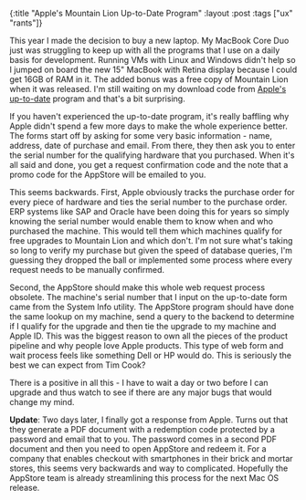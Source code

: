 {:title "Apple's Mountain Lion Up-to-Date Program"
 :layout :post
 :tags ["ux" "rants"]}

This year I made the decision to buy a new laptop. My MacBook Core Duo just was 
struggling to keep up with all the programs that I use on a daily basis for
development. Running VMs with Linux and Windows didn\'t help so I jumped on board
the new 15\" MacBook with Retina display because I could get 16GB of RAM in it.
The added bonus was a free copy of Mountain Lion when it was released. I\'m still
waiting on my download code from [Apple\'s up-to-date][apple-uptodate] program and
that\'s a bit surprising.

If you haven\'t experienced the up-to-date program, it\'s really baffling why Apple
didn\'t spend a few more days to make the whole experience better. The forms start
off by asking for some very basic information - name, address, date of purchase
and email. From there, they then ask you to enter the serial number for the qualifying
hardware that you purchased. When it\'s all said and done, you get a request
confirmation code and the note that a promo code for the AppStore will be emailed
to you.

This seems backwards. First, Apple obviously tracks the purchase order for every
piece of hardware and ties the serial number to the purchase order. ERP systems
like SAP and Oracle have been doing this for years so simply knowing the serial
number would enable them to know when and who purchased the machine. This would tell
them which machines qualify for free upgrades to Mountain Lion and which don\'t. I\'m
not sure what\'s taking so long to verify my purchase but given the speed of database
queries, I\'m guessing they dropped the ball or implemented some process where every
request needs to be manually confirmed.

Second, the AppStore should make this whole web request process obsolete. The machine\'s
serial number that I input on the up-to-date form came from the System Info utility.
The AppStore program should have done the same lookup on my machine, send a query to
the backend to determine if I qualify for the upgrade and then tie the upgrade to my
machine and Apple ID. This was the biggest reason to own all the pieces of the product
pipeline and why people love Apple products. This type of web form and wait process
feels like something Dell or HP would do. This is seriously the best we can expect
from Tim Cook?

There is a positive in all this - I have to wait a day or two before I can upgrade and
thus watch to see if there are any major bugs that would change my mind.

__Update__: Two days later, I finally got a response from Apple. Turns out that they
generate a PDF document with a redemption code protected by a password and email that
to you. The password comes in a second PDF document and then you need to open AppStore
and redeem it. For a company that enables checkout with smartphones in their brick and
mortar stores, this seems very backwards and way to complicated. Hopefully the AppStore
team is already streamlining this process for the next Mac OS release.

[apple-uptodate]: http://www.apple.com/osx/uptodate/
